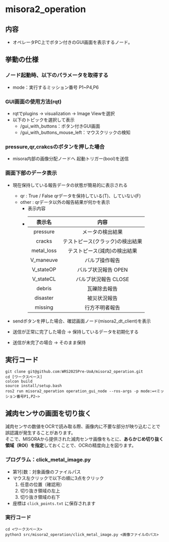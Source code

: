 # misora2_operation
## 内容
 - オペレータPC上でボタン付きのGUI画面を表示するノード。
## 挙動の仕様
### ノード起動時、以下のパラメータを取得する
 - mode：実行するミッション番号 P1~P4,P6

### GUI画面の使用方法(rqt)
 - rqtでplugins -> visualization -> Image Viewを選択
 - 以下のトピックを選択して表示
    - /gui_with_buttons：ボタン付きGUI画面
    - /gui_with_buttons_mouse_left：マウスクリックの検知

### pressure,qr,crakcsのボタンを押した場合
 - misora内部の画像分配ノードへ 起動トリガー(bool)を送信

### 画面下部のデータ表示
 - 現在保持している報告データの状態が簡易的に表示される
    - qr : True / False  qrデータを保持している(T)、していない(F)
    - other : qrデータ以外の報告結果が何かを表示
        - 表示内容
        - | 表示名 | 内容 |
            | :----: | :----: |
            | pressure | メータの検出結果 |
            | cracks | テストピース(クラック)の検出結果 |
            | metal_loss | テストピース(減肉)の検出結果 |
            | V_maneuve | バルブ操作報告 |
            | V_stateOP | バルブ状況報告 OPEN |
            | V_stateCL | バルブ状況報告 CLOSE |
            | debris | 瓦礫除去報告 |
            | disaster | 被災状況報告 |
            | missing | 行方不明者報告 |

- sendボタンを押した場合、確認画面ノード(misora2_dt_client)を表示
- 送信が正常に完了した場合 -> 保持しているデータを初期化する
- 送信が未完了の場合 -> そのまま保持


## 実行コード
~~~bash!
git clone git@github.com:WRS2025Pre-UoA/misora2_operation.git
cd [ワークスペース]
colcon build
source install/setup.bash
ros2 run misora2_operation operation_gui_node --ros-args -p mode:=<ミッション番号P1,P2~>
~~~

## 減肉センサの画面を切り抜く
減肉センサの数値をOCRで読み取る際、画像内に不要な部分が映り込むことで誤認識が発生することがあります。  
そこで、MISORAから提供された減肉センサ画像をもとに、**あらかじめ切り抜く領域（ROI）を指定**しておくことで、OCRの精度向上を図ります。
### プログラム：click_metal_image.py
- 第1引数：対象画像のファイルパス
- マウス左クリックで以下の順に3点をクリック
  1. 任意の位置（確認用）
  2. 切り抜き領域の左上
  3. 切り抜き領域の右下
- 座標は `click_points.txt` に保存されます
### 実行コード
~~~bash!
cd <ワークスペース>
python3 src/misora2_operation/click_metal_image.py <画像ファイルのパス>
~~~